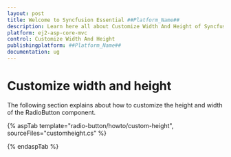 ```yaml
---
layout: post
title: Welcome to Syncfusion Essential ##Platform_Name##
description: Learn here all about Customize Width And Height of Syncfusion Essential ##Platform_Name## widgets based on HTML5 and jQuery.
platform: ej2-asp-core-mvc
control: Customize Width And Height
publishingplatform: ##Platform_Name##
documentation: ug
---
```



# Customize width and height

The following section explains about how to customize the height and width of the RadioButton component.

{% aspTab template="radio-button/howto/custom-height", sourceFiles="customheight.cs" %}

{% endaspTab %}